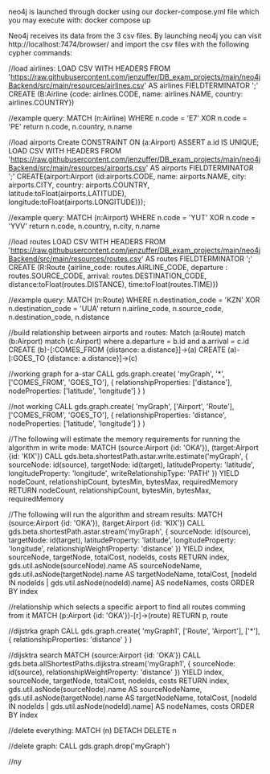 neo4j is launched through docker using our docker-compose.yml file which you may execute with:
docker compose up

Neo4j receives its data from the 3 csv files. By launching neo4j you can visit 
http://localhost:7474/browser/ and import the csv files with the following cypher commands:


//load airlines:
LOAD CSV WITH HEADERS FROM 'https://raw.githubusercontent.com/jenzuffer/DB_exam_projects/main/neo4jBackend/src/main/resources/airlines.csv' AS airlines FIELDTERMINATOR ';' 
CREATE (B:Airline {code: airlines.CODE, name: airlines.NAME, country: airlines.COUNTRY})


//example query:
MATCH (n:Airline)
WHERE n.code = 'E7' XOR n.code = 'PE'
return n.code, n.country, n.name


//load airports
Create CONSTRAINT ON (a:Airport) ASSERT a.id IS UNIQUE;
LOAD CSV WITH HEADERS FROM 'https://raw.githubusercontent.com/jenzuffer/DB_exam_projects/main/neo4jBackend/src/main/resources/airports.csv' AS airports FIELDTERMINATOR ';'
CREATE(airport:Airport {id:airports.CODE, name: airports.NAME, city: airports.CITY, country: airports.COUNTRY, latitude:toFloat(airports.LATITUDE),
longitude:toFloat(airports.LONGITUDE)});


//example query:
MATCH (n:Airport)
WHERE n.code = 'YUT' XOR n.code = 'YVV'
return n.code, n.country, n.city, n.name


//load routes
LOAD CSV WITH HEADERS FROM 'https://raw.githubusercontent.com/jenzuffer/DB_exam_projects/main/neo4jBackend/src/main/resources/routes.csv' AS routes FIELDTERMINATOR ';' 
CREATE (R:Route {airline_code: routes.AIRLINE_CODE, departure : routes.SOURCE_CODE, arrival: routes.DESTINATION_CODE, distance:toFloat(routes.DISTANCE), 
time:toFloat(routes.TIME)})

//example query:
MATCH (n:Route)
WHERE n.destination_code = 'KZN' XOR n.destination_code = 'UUA'
return n.airline_code, n.source_code, n.destination_code, n.distance























//build relationship between airports and routes:
Match (a:Route)
match (b:Airport)
match (c:Airport)
where a.departure = b.id and a.arrival = c.id
CREATE (b)-[:COMES_FROM {distance: a.distance}]->(a)
CREATE (a)-[:GOES_TO {distance: a.distance}]->(c)


//working graph for a-star
CALL gds.graph.create(
    'myGraph',
    '*',
    ['COMES_FROM', 'GOES_TO'],
    {
        relationshipProperties: ['distance'],
        nodeProperties: ['latitude', 'longitude']
    }
)

//not working
CALL gds.graph.create(
    'myGraph',
    ['Airport', 'Route'],
    ['COMES_FROM', 'GOES_TO'],
    {
        relationshipProperties: 'distance',
        nodeProperties: ['latitude', 'longitude']
    }
)



//The following will estimate the memory requirements for running the algorithm in write mode:
MATCH (source:Airport {id: 'OKA'}), (target:Airport {id: 'KIX'})
CALL gds.beta.shortestPath.astar.write.estimate('myGraph', {
    sourceNode: id(source),
    targetNode: id(target),
    latitudeProperty: 'latitude',
    longitudeProperty: 'longitude',
    writeRelationshipType: 'PATH'
})
YIELD nodeCount, relationshipCount, bytesMin, bytesMax, requiredMemory
RETURN nodeCount, relationshipCount, bytesMin, bytesMax, requiredMemory



//The following will run the algorithm and stream results:
MATCH (source:Airport {id: 'OKA'}), (target:Airport {id: 'KIX'})
CALL gds.beta.shortestPath.astar.stream('myGraph', {
    sourceNode: id(source),
    targetNode: id(target),
    latitudeProperty: 'latitude',
    longitudeProperty: 'longitude',
    relationshipWeightProperty: 'distance'
})
YIELD index, sourceNode, targetNode, totalCost, nodeIds, costs
RETURN
    index,
    gds.util.asNode(sourceNode).name AS sourceNodeName,
    gds.util.asNode(targetNode).name AS targetNodeName,
    totalCost,
    [nodeId IN nodeIds | gds.util.asNode(nodeId).name] AS nodeNames,
    costs
ORDER BY index

//relationship which selects a specific airport to find all routes comming from it
MATCH (p:Airport {id: 'OKA'})-[r]->(route)
RETURN p, route


//dijstrka graph
CALL gds.graph.create(
    'myGraph1',
    ['Route', 'Airport'],
    ['*'],
    {
        relationshipProperties: 'distance'
    }
)


//dijsktra search
MATCH (source:Airport {id: 'OKA'})
CALL gds.beta.allShortestPaths.dijkstra.stream('myGraph1', {
    sourceNode: id(source),
    relationshipWeightProperty: 'distance'
})
YIELD index, sourceNode, targetNode, totalCost, nodeIds, costs
RETURN
    index,
    gds.util.asNode(sourceNode).name AS sourceNodeName,
    gds.util.asNode(targetNode).name AS targetNodeName,
    totalCost,
    [nodeId IN nodeIds | gds.util.asNode(nodeId).name] AS nodeNames,
    costs
ORDER BY index


//delete everything:
MATCH (n)
DETACH DELETE n

//delete graph:
CALL gds.graph.drop('myGraph')



//ny
